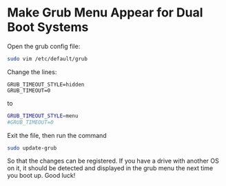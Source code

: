 # Make Grub Menu Appear for Dual Boot Systems

Open the grub config file: 

```bash
sudo vim /etc/default/grub
```

Change the lines:

    GRUB_TIMEOUT_STYLE=hidden
    GRUB_TIMEOUT=0

to

```bash
GRUB_TIMEOUT_STYLE=menu
#GRUB_TIMEOUT=0
```

Exit the file, then run the command

```bash
sudo update-grub
```

So that the changes can be registered. If you have a drive with another OS on it, it should be detected and displayed in the grub menu the next time you boot up. Good luck!
